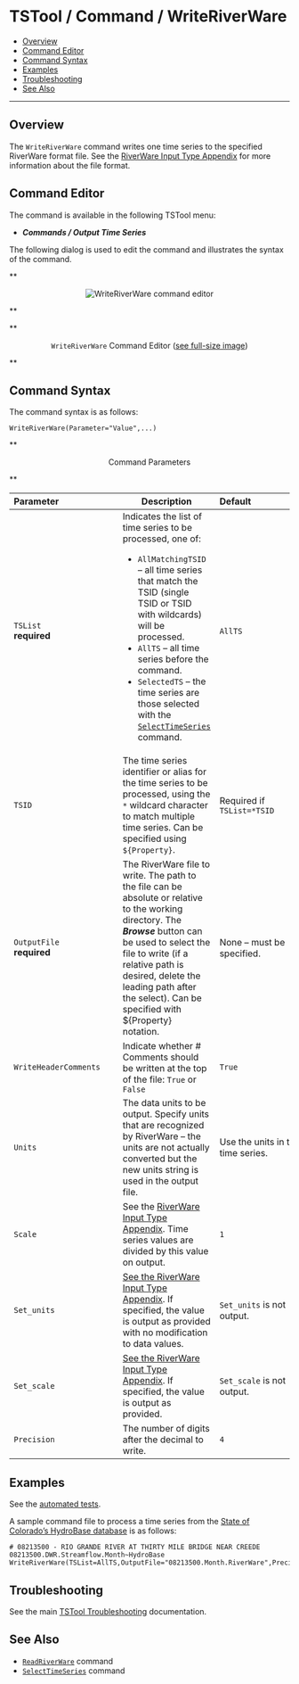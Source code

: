 # TSTool / Command / WriteRiverWare #

*   [Overview](#overview)
*   [Command Editor](#command-editor)
*   [Command Syntax](#command-syntax)
*   [Examples](#examples)
*   [Troubleshooting](#troubleshooting)
*   [See Also](#see-also)

-------------------------

## Overview ##

The `WriteRiverWare` command writes one time series to the specified RiverWare format file.
See the [RiverWare Input Type Appendix](../../datastore-ref/RiverWare/RiverWare.md)
for more information about the file format.

## Command Editor ##

The command is available in the following TSTool menu:

*   ***Commands / Output Time Series***

The following dialog is used to edit the command and illustrates the syntax of the command.

**<p style="text-align: center;">
![WriteRiverWare command editor](WriteRiverWare.png)
</p>**

**<p style="text-align: center;">
`WriteRiverWare` Command Editor (<a href="../WriteRiverWare.png">see full-size image</a>)
</p>**

## Command Syntax ##

The command syntax is as follows:

```text
WriteRiverWare(Parameter="Value",...)
```
**<p style="text-align: center;">
Command Parameters
</p>**

|**Parameter**&nbsp;&nbsp;&nbsp;&nbsp;&nbsp;&nbsp;&nbsp;&nbsp;&nbsp;&nbsp;&nbsp;&nbsp;&nbsp;&nbsp;&nbsp;&nbsp;&nbsp;&nbsp;&nbsp;&nbsp;&nbsp;&nbsp;&nbsp;|**Description**|**Default**&nbsp;&nbsp;&nbsp;&nbsp;&nbsp;&nbsp;&nbsp;&nbsp;&nbsp;&nbsp;&nbsp;&nbsp;&nbsp;&nbsp;&nbsp;&nbsp;&nbsp;&nbsp;&nbsp;&nbsp;&nbsp;&nbsp;&nbsp;&nbsp;&nbsp;&nbsp;&nbsp;|
|--------------|-----------------|-----------------|
|`TSList`<br>**required**|Indicates the list of time series to be processed, one of:<br><ul><li>`AllMatchingTSID` – all time series that match the TSID (single TSID or TSID with wildcards) will be processed.</li><li>`AllTS` – all time series before the command.</li><li>`SelectedTS` – the time series are those selected with the [`SelectTimeSeries`](../SelectTimeSeries/SelectTimeSeries.md) command.</li></ul> | `AllTS` |
|`TSID`|The time series identifier or alias for the time series to be processed, using the `*` wildcard character to match multiple time series.  Can be specified using `${Property}`.|Required if `TSList=*TSID`|
|`OutputFile`<br>**required**|The RiverWare file to write.  The path to the file can be absolute or relative to the working directory.  The ***Browse*** button can be used to select the file to write (if a relative path is desired, delete the leading path after the select). Can be specified with ${Property} notation.|None – must be specified.|
|`WriteHeaderComments`|Indicate whether # Comments should be written at the top of the file:  `True` or `False`|`True`|
|`Units`|The data units to be output.  Specify units that are recognized by RiverWare – the units are not actually converted but the new units string is used in the output file.|Use the units in the time series.|
|`Scale`|See the [RiverWare Input Type Appendix](../../datastore-ref/RiverWare/RiverWare.md).  Time series values are divided by this value on output.|`1`|
|`Set_units`|[See the RiverWare Input Type Appendix](../../datastore-ref/RiverWare/RiverWare.md).  If specified, the value is output as provided with no modification to data values.|`Set_units` is not output.|
|`Set_scale`|[See the RiverWare Input Type Appendix](../../datastore-ref/RiverWare/RiverWare.md).  If specified, the value is output as provided.|`Set_scale` is not output.|
|`Precision`|The number of digits after the decimal to write.|`4`|

## Examples ##

See the [automated tests](https://github.com/OpenCDSS/cdss-app-tstool-test/tree/master/test/commands/WriteRiverWare).

A sample command file to process a time series from the [State of Colorado’s HydroBase database](../../datastore-ref/CO-HydroBase/CO-HydroBase.md)
is as follows:

```text
# 08213500 - RIO GRANDE RIVER AT THIRTY MILE BRIDGE NEAR CREEDE
08213500.DWR.Streamflow.Month~HydroBase
WriteRiverWare(TSList=AllTS,OutputFile="08213500.Month.RiverWare",Precision=2)
```

## Troubleshooting ##

See the main [TSTool Troubleshooting](../../troubleshooting/troubleshooting.md) documentation.

## See Also ##

*   [`ReadRiverWare`](../ReadRiverWare/ReadRiverWare.md) command
*   [`SelectTimeSeries`](../SelectTimeSeries/SelectTimeSeries.md) command
